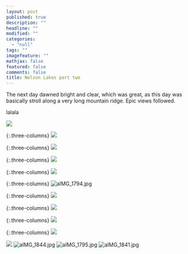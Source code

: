 ```yaml
---
layout: post
published: true
description: ""
headline: ""
modified: ""
categories: 
  - "null"
tags: ""
imagefeature: ""
mathjax: false
featured: false
comments: false
title: Nelson Lakes part two
---
```

The next day dawned bright and clear, which was great, as this day was basically stroll along a very long mountain ridge. Epic views followed.

lalala

![]({{site.baseurl}}/images/aIMG_1785.jpg)

{:.three-columns}
![]({{site.baseurl}}/images/aIMG_1794.jpg)

{:.three-columns}
![]({{site.baseurl}}/images/aIMG_1796.jpg)

{:.three-columns}
![]({{site.baseurl}}/images/aIMG_1799.jpg)

{:.three-columns}
![]({{site.baseurl}}/images/aIMG_1818.jpg)

{:.three-columns}
![aIMG_1794.jpg]({{site.baseurl}}/images/aIMG_1794.jpg)

{:.three-columns}
![]({{site.baseurl}}/images/aIMG_1836.jpg)

{:.three-columns}
![]({{site.baseurl}}/images/aIMG_1841.jpg)

{:.three-columns}
![]({{site.baseurl}}/images/aIMG_1842.jpg)

{:.three-columns}
![]({{site.baseurl}}/images/aIMG_1844.jpg)

![]({{site.baseurl}}/images/aIMG_1795.jpg)
![aIMG_1844.jpg]({{site.baseurl}}/images/aIMG_1844.jpg)
![aIMG_1795.jpg]({{site.baseurl}}/images/aIMG_1795.jpg)
![aIMG_1841.jpg]({{site.baseurl}}/images/aIMG_1841.jpg)
